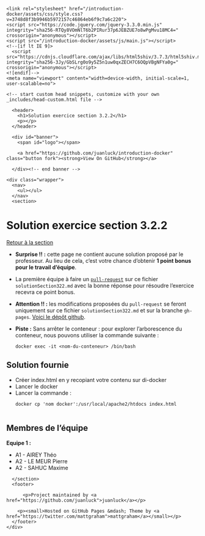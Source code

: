 
<!doctype html>
<html lang="en-US">
  <head>
    <meta charset="utf-8">
    <meta http-equiv="X-UA-Compatible" content="IE=edge">

<!-- Begin Jekyll SEO tag v2.8.0 -->
<title>Solution exercice section 3.2.2 | introduction-docker</title>
<meta name="generator" content="Jekyll v3.9.2" />
<meta property="og:title" content="Solution exercice section 3.2.2" />
<meta property="og:locale" content="en_US" />
<link rel="canonical" href="https://juanluck.github.io/introduction-docker/1base/solutionSection322.html" />
<meta property="og:url" content="https://juanluck.github.io/introduction-docker/1base/solutionSection322.html" />
<meta property="og:site_name" content="introduction-docker" />
<meta property="og:type" content="website" />
<meta name="twitter:card" content="summary" />
<meta property="twitter:title" content="Solution exercice section 3.2.2" />
<script type="application/ld+json">
{"@context":"https://schema.org","@type":"WebPage","headline":"Solution exercice section 3.2.2","url":"https://juanluck.github.io/introduction-docker/1base/solutionSection322.html"}</script>
<!-- End Jekyll SEO tag -->

    <link rel="stylesheet" href="/introduction-docker/assets/css/style.css?v=3748d8f3b9946b5972157c46864eb6f9c7a6c220">
    <script src="https://code.jquery.com/jquery-3.3.0.min.js" integrity="sha256-RTQy8VOmNlT6b2PIRur37p6JEBZUE7o8wPgMvu18MC4=" crossorigin="anonymous"></script>
    <script src="/introduction-docker/assets/js/main.js"></script>
    <!--[if lt IE 9]>
      <script src="https://cdnjs.cloudflare.com/ajax/libs/html5shiv/3.7.3/html5shiv.min.js" integrity="sha256-3Jy/GbSLrg0o9y5Z5n1uw0qxZECH7C6OQpVBgNFYa0g=" crossorigin="anonymous"></script>
    <![endif]-->
    <meta name="viewport" content="width=device-width, initial-scale=1, user-scalable=no">

    <!-- start custom head snippets, customize with your own _includes/head-custom.html file -->

<!-- Setup Google Analytics -->



<!-- You can set your favicon here -->
<!-- link rel="shortcut icon" type="image/x-icon" href="/introduction-docker/favicon.ico" -->

<!-- end custom head snippets -->

  </head>
  <body>

      <header>
        <h1>Solution exercice section 3.2.2</h1>
        <p></p>
      </header>

      <div id="banner">
        <span id="logo"></span>

        <a href="https://github.com/juanluck/introduction-docker" class="button fork"><strong>View On GitHub</strong></a>
        
      </div><!-- end banner -->

    <div class="wrapper">
      <nav>
        <ul></ul>
      </nav>
      <section>
        
<h1 id="solution-exercice-section-322">Solution exercice section 3.2.2</h1>
<p><a href="/introduction-docker/1base/index.html#section322">Retour à la section</a></p>

<ul>
  <li>
    <p><strong>Surprise !! :</strong> cette page ne contient aucune solution proposé par le professeur. Au lieu de cela, c’est votre chance d’obtenir <strong>1 point bonus pour le travail d’équipe</strong>.</p>
  </li>
  <li>
    <p>La première équipe à faire un <a href="https://juanluck.github.io/Introduction-GIT/tp4/#pullrequest"><code class="language-plaintext highlighter-rouge">pull-request</code></a> sur ce fichier <code class="language-plaintext highlighter-rouge">solutionSection322.md</code> avec la bonne réponse pour résoudre l’exercice recevra ce point bonus.</p>
  </li>
  <li>
    <p><strong>Attention !! :</strong> les modifications proposées du <code class="language-plaintext highlighter-rouge">pull-request</code> se feront uniquement sur ce fichier <code class="language-plaintext highlighter-rouge">solutionSection322.md</code> et sur la branche <code class="language-plaintext highlighter-rouge">gh-pages</code>. <a href="https://github.com/juanluck/introduction-docker">Voici le dépôt github</a>.</p>
  </li>
  <li>
    <p><strong>Piste :</strong>
Sans arrêter le conteneur : pour explorer l’arborescence du conteneur, nous pouvons utiliser la commande suivante :</p>
    <div class="language-plaintext highlighter-rouge"><div class="highlight"><pre class="highlight"><code>docker exec -it &lt;nom-du-conteneur&gt; /bin/bash
</code></pre></div>    </div>
  </li>
</ul>

<h2 id="solution-fournie-par-votre-équipe">Solution fournie</h2>

<ul>
  <li>Créer index.html en y recopiant votre contenu sur di-docker</li>
  <li>Lancer le docker</li>
  <li>Lancer la commande : </li>
  <div class="language-plaintext highlighter-rouge"><div class="highlight"><pre class="highlight"><code>docker cp 'nom docker':/usr/local/apache2/htdocs index.html
  </code></pre></div></div>
</ul>

<h2 id="membres-de-léquipe">Membres de l’équipe</h2>
<p><strong>Equipe 1 :</strong></p>

<ul>
  <li>A1 - AIREY Théo</li>
  <li>A2 - LE MEUR Pierre</li>
  <li>A2 - SAHUC Maxime</li>
</ul>



      </section>
      <footer>
        
          <p>Project maintained by <a href="https://github.com/juanluck">juanluck</a></p>
        
        <p><small>Hosted on GitHub Pages &mdash; Theme by <a href="https://twitter.com/mattgraham">mattgraham</a></small></p>
      </footer>
    </div>
  </body>
</html>

